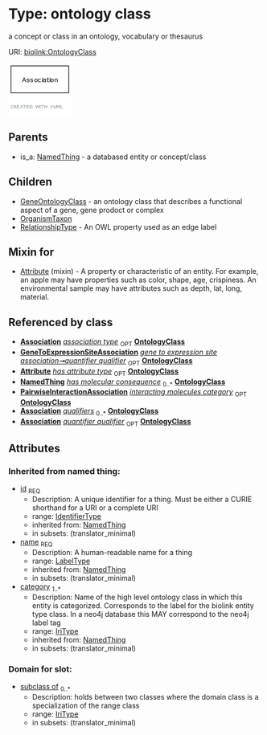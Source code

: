 
# Type: ontology class


a concept or class in an ontology, vocabulary or thesaurus

URI: [biolink:OntologyClass](https://w3id.org/biolink/vocab/OntologyClass)


![img](images/OntologyClass.png)

## Parents

 *  is_a: [NamedThing](NamedThing.md) - a databased entity or concept/class

## Children

 * [GeneOntologyClass](GeneOntologyClass.md) - an ontology class that describes a functional aspect of a gene, gene prodoct or complex
 * [OrganismTaxon](OrganismTaxon.md)
 * [RelationshipType](RelationshipType.md) - An OWL property used as an edge label

## Mixin for

 * [Attribute](Attribute.md) (mixin)  - A property or characteristic of an entity. For example, an apple may have properties such as color, shape, age, crispiness. An environmental sample may have attributes such as depth, lat, long, material.

## Referenced by class

 *  **[Association](Association.md)** *[association type](association_type.md)*  <sub>OPT</sub>  **[OntologyClass](OntologyClass.md)**
 *  **[GeneToExpressionSiteAssociation](GeneToExpressionSiteAssociation.md)** *[gene to expression site association➞quantifier qualifier](gene_to_expression_site_association_quantifier_qualifier.md)*  <sub>OPT</sub>  **[OntologyClass](OntologyClass.md)**
 *  **[Attribute](Attribute.md)** *[has attribute type](has_attribute_type.md)*  <sub>OPT</sub>  **[OntologyClass](OntologyClass.md)**
 *  **[NamedThing](NamedThing.md)** *[has molecular consequence](has_molecular_consequence.md)*  <sub>0..*</sub>  **[OntologyClass](OntologyClass.md)**
 *  **[PairwiseInteractionAssociation](PairwiseInteractionAssociation.md)** *[interacting molecules category](interacting_molecules_category.md)*  <sub>OPT</sub>  **[OntologyClass](OntologyClass.md)**
 *  **[Association](Association.md)** *[qualifiers](qualifiers.md)*  <sub>0..*</sub>  **[OntologyClass](OntologyClass.md)**
 *  **[Association](Association.md)** *[quantifier qualifier](quantifier_qualifier.md)*  <sub>OPT</sub>  **[OntologyClass](OntologyClass.md)**

## Attributes


### Inherited from named thing:

 * [id](id.md)  <sub>REQ</sub>
    * Description: A unique identifier for a thing. Must be either a CURIE shorthand for a URI or a complete URI
    * range: [IdentifierType](types/IdentifierType.md)
    * inherited from: [NamedThing](NamedThing.md)
    * in subsets: (translator_minimal)
 * [name](name.md)  <sub>REQ</sub>
    * Description: A human-readable name for a thing
    * range: [LabelType](types/LabelType.md)
    * inherited from: [NamedThing](NamedThing.md)
    * in subsets: (translator_minimal)
 * [category](category.md)  <sub>1..*</sub>
    * Description: Name of the high level ontology class in which this entity is categorized. Corresponds to the label for the biolink entity type class. In a neo4j database this MAY correspond to the neo4j label tag
    * range: [IriType](types/IriType.md)
    * inherited from: [NamedThing](NamedThing.md)
    * in subsets: (translator_minimal)

### Domain for slot:

 * [subclass of](subclass_of.md)  <sub>0..*</sub>
    * Description: holds between two classes where the domain class is a specialization of the range class
    * range: [IriType](types/IriType.md)
    * in subsets: (translator_minimal)
